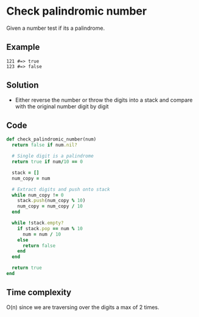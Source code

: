 # Check palindromic number
Given a number test if its a palindrome.

## Example
```
121 #=> true
123 #=> false
```

## Solution
- Either reverse the number or throw the digits into a stack and compare with the original number digit by digit

## Code
```ruby
def check_palindromic_number(num)
  return false if num.nil?

  # Single digit is a palindrome
  return true if num/10 == 0

  stack = []
  num_copy = num

  # Extract digits and push onto stack
  while num_copy != 0
    stack.push(num_copy % 10)
    num_copy = num_copy / 10
  end

  while !stack.empty?
    if stack.pop == num % 10
      num = num / 10
    else
      return false
    end
  end

  return true
end
```

## Time complexity
O(n) since we are traversing over the digits a max of 2 times.
